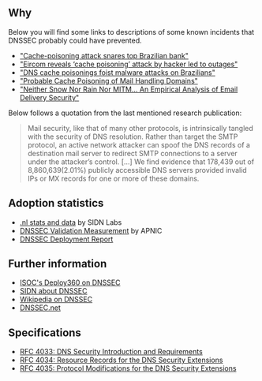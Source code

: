 ## Why
Below you will find some links to descriptions of some known incidents that DNSSEC probably could have prevented. 

* ["Cache-poisoning attack snares top Brazilian bank"](https://www.theregister.co.uk/2009/04/22/bandesco_cache_poisoning_attack/)
* ["Eircom reveals ‘cache poisoning’ attack by hacker led to outages"](https://www.siliconrepublic.com/enterprise/eircom-reveals-cache-poisoning-attack-by-hacker-led-to-outages)
* ["DNS cache poisonings foist malware attacks on Brazilians"](https://www.theregister.co.uk/2011/11/07/brazilian_dns_cache_poisoing_attacks/)
* ["Probable Cache Poisoning of Mail Handling Domains"](http://www.cert.org/blogs/certcc/post.cfm?EntryID=206)
* ["Neither Snow Nor Rain Nor MITM... An Empirical Analysis of Email Delivery Security"](http://dl.acm.org/citation.cfm?id=2815695)

Below follows a quotation from the last mentioned research publication:

> Mail security, like that of many other protocols, is intrinsically tangled with the security of DNS resolution. Rather than target the SMTP protocol, an active network attacker can spoof the DNS records of a destination mail server to redirect SMTP connections to a server under the attacker’s control. [...] We find evidence that 178,439 out of 8,860,639(2.01%) publicly accessible DNS servers provided invalid IPs or MX records for one or more of these domains.

## Adoption statistics
* [.nl stats and data](http://stats.sidnlabs.nl/#/dnssec) by SIDN Labs
* [DNSSEC Validation Measurement](https://stats.labs.apnic.net/dnssec) by APNIC
* [DNSSEC Deployment Report](http://dnssec-deployment.icann.org/dctld/)

## Further information
* [ISOC's Deploy360 on DNSSEC](http://www.internetsociety.org/deploy360/dnssec/)
* [SIDN about DNSSEC](https://www.sidn.nl/a/internet-security/dnssec?language_id=2)
* [Wikipedia on DNSSEC](https://en.wikipedia.org/wiki/Domain_Name_System_Security_Extensions)
* [DNSSEC.net](http://www.dnssec.net/)

## Specifications
* [RFC 4033: DNS Security Introduction and Requirements](https://tools.ietf.org/html/rfc4033)
* [RFC 4034: Resource Records for the DNS Security Extensions](https://tools.ietf.org/html/rfc4034)
* [RFC 4035: Protocol Modifications for the DNS Security Extensions](https://tools.ietf.org/html/rfc4035)
